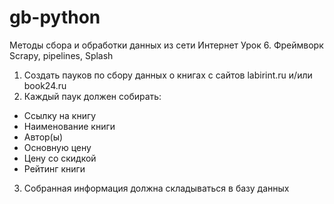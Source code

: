 # gb-python
Методы сбора и обработки данных из сети Интернет
Урок 6. Фреймворк Scrapy, pipelines, Splash

1) Создать пауков по сбору данных о книгах с сайтов labirint.ru и/или book24.ru
2) Каждый паук должен собирать:
* Ссылку на книгу
* Наименование книги
* Автор(ы)
* Основную цену
* Цену со скидкой
* Рейтинг книги
3) Собранная информация должна складываться в базу данных

